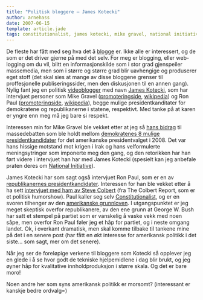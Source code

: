```yaml
---
title: "Politisk bloggere – James Kotecki"
author: arnehass
date: 2007-06-15
template: article.jade
tags: constitutionalist, james kotecki, mike gravel, national initiative, ron paul, steve colbert
---
```


<p>De fleste har fått med seg hva det å <a href="http://en.wikipedia.org/wiki/Blog">blogge</a> er. Ikke alle er interessert, og de som er det driver gjerne på med det selv. For meg er blogging, eller web-logging om du vil, blitt en informasjonskilde som i stor grad gjenspeiler massemedia, men som i større og større grad blir uavhengige og produserer eget stoff (det skal sies at mange av disse bloggene grenser til proffesjonelle publiseringssider, men den diskusjonen til en annen gang). Nylig fant jeg en politisk <a href="http://www.youtube.com/profile?user=JamesKotecki">videoblogger</a> med navn <a href="http://en.wikipedia.org/wiki/James_Kotecki">James Kotecki</a>, som har intervjuet personer som Mike Gravel (<a href="http://www.gravel2008.us/">promoteringside</a>, <a href="http://en.wikipedia.org/wiki/Mike_Gravel">wikipedia</a>) og Ron Paul (<a href="http://www.ronpaul2008.com/">promoteringside</a>, <a href="http://en.wikipedia.org/wiki/Ron_Paul">wikipedia</a>), begge mulige presidentkanditater for demokratene og republikanerne i statene, respektivt. Med tanke på at karen er yngre enn meg må jeg bare si respekt.</p>
<span class="more"></span>
<p>Interessen min for Mike Gravel ble vekket etter at jeg så <a href="http://www.youtube.com/watch?v=1gMlHv2lDqA">hans bidrag</a> til massedebatten som ble holdt mellom <a href="http://en.wikipedia.org/wiki/2008_Democratic_presidential_candidates">demokratenes 8 mulige presidentkandidater</a> for det amerikanske presidentvalget i 2008. Det var hans hissige motstand mot krigen i Irak og hans velformulerte meningsytringer som imponerte meg den gang, og den retorikken har han ført videre i intervjuet han har med James Kotecki (spesielt kan jeg anbefale praten deres om <a href="http://www.youtube.com/watch?v=RS5DVdEKqfA">National Initiative</a>).</p>
<p>James Kotecki har som sagt også intervjuet Ron Paul, som er en av <a href="http://en.wikipedia.org/wiki/2008_Republican_presidential_candidates">republikanernes presidentkandidater</a>. Interessen for han ble vekket etter å ha sett <a href="http://www.colbertondemand.com/videos/Guest_Interviews/Ron_Paul_Interview">intervjuet med ham av Steve Colbert</a> (fra The Colbert Report, som er et politisk humorshow). Paul kaller seg selv <a href="http://www.google.no/search?q=constitutionalist">Constitutionalist</a>, og er en svoren tilhenger av den <a href="http://www.usconstitution.net/const.html">amerikanske grunnloven</a>. I utgangspunktet er jeg meget skeptisk overfor republikanere, av den ene grunn at George W. Bush har satt et stempel på partiet som er vanskelig å vaske vekk med noen såpe, men overfor Ron Paul føler jeg et håp for partiet, og i neste omgang landet. Ok, i overkant dramatisk, men skal komme tilbake til tankene mine på det i en senere post (har fått en økt interesse for amerikansk politikk i det siste… som sagt, mer om det senere).</p>
<p>Når jeg ser de foreløpige verkene til bloggere som Kotecki så opplever jeg en glede i å se hvor godt de tekniske hjelpemidlene i dag blir brukt, og jeg øyner håp for kvalitative innholdproduksjon i større skala. Og det er bare moro!</p>
<p>Noen andre her som syns amerikansk politikk er morsomt? (interessant er kanskje bedre ordvalg=)</p>
